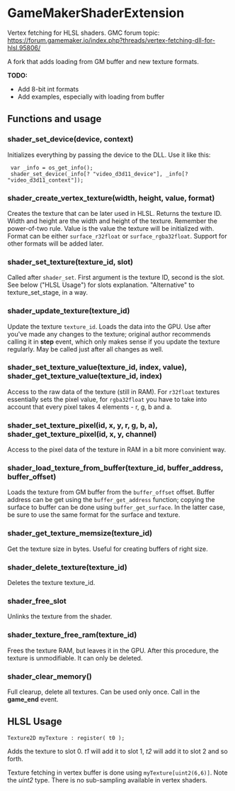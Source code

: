 # GameMakerShaderExtension
 Vertex fetching for HLSL shaders.
 GMC forum topic: https://forum.gamemaker.io/index.php?threads/vertex-fetching-dll-for-hlsl.95806/

 A fork that adds loading from GM buffer and new texture formats.

 __TODO:__
 - Add 8-bit int formats
 - Add examples, especially with loading from buffer

 ## Functions and usage
 
 ### shader_set_device(device, context)
 
 Initializes everything by passing the device to the DLL. Use it like this:

     var _info = os_get_info();
     shader_set_device(_info[? "video_d3d11_device"], _info[? "video_d3d11_context"]);

### shader_create_vertex_texture(width, height, value, format)

Creates the texture that can be later used in HLSL. Returns the texture ID.
Width and height are the width and height of the texture. Remember the power-of-two rule.
Value is the value the texture will be initialized with.
Format can be either ``surface_r32float`` or ``surface_rgba32float``. Support for other formats will be added later.

### shader_set_texture(texture_id, slot)

Called after ``shader_set``. First argument is the texture ID, second is the slot. See below ("HLSL Usage") for slots explanation. "Alternative" to texture_set_stage, in a way.

### shader_update_texture(texture_id)

Update the texture ``texture_id``. Loads the data into the GPU. Use after you've made any changes to the texture; original author recommends calling it in __step__ event, which only makes sense if you update the texture regularly. May be called just after all changes as well.

### shader_set_texture_value(texture_id, index, value), shader_get_texture_value(texture_id, index)

Access to the raw data of the texture (still in RAM). For ``r32float`` textures essentially sets the pixel value, for ``rgba32float`` you have to take into account that every pixel takes 4 elements - r, g, b and a.

### shader_set_texture_pixel(id, x, y, r, g, b, a), shader_get_texture_pixel(id, x, y, channel)

Access to the pixel data of the texture in RAM in a bit more convinient way.

### shader_load_texture_from_buffer(texture_id, buffer_address, buffer_offset)

Loads the texture from GM buffer from the ``buffer_offset`` offset. Buffer address can be get using the ``buffer_get_address`` function; copying the surface to buffer can be done using ``buffer_get_surface``. In the latter case, be sure to use the same format for the surface and texture.

### shader_get_texture_memsize(texture_id)

Get the texture size in bytes. Useful for creating buffers of right size.

### shader_delete_texture(texture_id)

Deletes the texture texture_id.

### shader_free_slot

Unlinks the texture from the shader.

### shader_texture_free_ram(texture_id)

Frees the texture RAM, but leaves it in the GPU. After this procedure, the texture is unmodifiable. It can only be deleted.

### shader_clear_memory()

Full clearup, delete all textures. Can be used only once. Call in the __game_end__ event.

## HLSL Usage

``Texture2D myTexture : register( t0 );``

Adds the texture to slot 0. *t1* will add it to slot 1, *t2* will add it to slot 2 and so forth.

Texture fetching in vertex buffer is done using ``myTexture[uint2(6,6)]``. Note the _uint2_ type. There is no sub-sampling available in vertex shaders.

